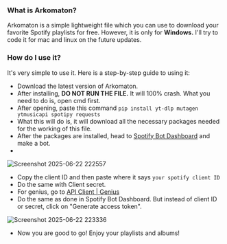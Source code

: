 ### What is Arkomaton?
Arkomaton is a simple lightweight file which you can use to download your favorite Spotify playlists for free. However, it is only for **Windows.** I'll try to code it for mac and linux on the future updates.
### How do I use it?
It's very simple to use it. Here is a step-by-step guide to using it:

- Download the latest version of Arkomaton.
- After installing, **DO NOT RUN THE FILE.** It will 100% crash. What you need to do is, open cmd first. 
- After opening, paste this command 
`pip install yt-dlp mutagen ytmusicapi spotipy requests`
- What this will do is, it will download all the necessary packages needed for the working of this file.
- After the packages are installed, head to [Spotify Bot Dashboard](https://developer.spotify.com/dashboard) and make a bot. 
- 
![Screenshot 2025-06-22 222557](https://github.com/user-attachments/assets/4610bc71-53dd-4dd2-a2c2-79c0666a7c63)

- Copy the client ID and then paste where it says `your spotify client ID`
- Do the same with Client secret.
- For genius, go to [API Client | Genius](https://genius.com/api-clients)
- Do the same as done in Spotify Bot Dashboard. But instead of client ID or secret, click on "Generate access token".

![Screenshot 2025-06-22 223336](https://github.com/user-attachments/assets/8e57a9d0-37ee-4ab6-8638-59595c88a1aa)

- Now you are good to go! Enjoy your playlists and albums!
